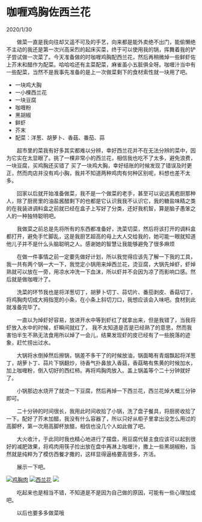 # 咖喱鸡胸佐西兰花
2020/1/30

&emsp;&emsp;做菜一直是我向往却又遥不可及的手艺，向来都是能外卖绝不出门，能偷懒绝不主动的我还是第一次兴高采烈的起床买菜，终于可以使用我的锅，挥舞着我的铲子尝试做一次菜了。今天准备做的时咖喱鸡胸配西兰花，然后再稍微焯一些鲜虾佐上芥末和醋作为配菜。哈哈哈还有主菜配菜，麻雀虽小五脏俱全呀。咖喱汁当中有一些配菜，当然不是我事先准备的是上一次做菜剩下的食材索性就一块用了吧。
- 一块鸡大胸
- 一小棵西兰花
- 一块豆腐
- 咖喱粉
- 黑胡椒
- 鲜虾
- 芥末
- 配菜：洋葱、胡萝卜、香菇、番茄、蒜

&emsp;&emsp;超市里的菜我有好多其实都难以分辨，幸好西兰花并不在无法分辨的菜中，因为它实在太显眼了。挑了一棵非常小的西兰花，相信我也吃不了太多，避免浪费，一块豆腐，买鸡胸还买错了 买了一块鸡大胸，幸好结账的时候发现了错误及时更正，然而肉店并没有鸡小胸，我并不知道两种鸡肉有何种区别呢，料想也差不太多。

&emsp;&emsp;回家以后就开始准备做菜，我不是一个做菜的老手，甚至可以说远离庖厨那种人，除了厨房里的油盐酱醋剩下的也都是它认识我我不认识它，我的糖盐味精之类的在我装进调料盒之前就已经在盒子上写好了分类，还好我机智，算是脑子愚笨之人的一种独特聪明吧。

&emsp;&emsp;我做菜之前总是先将所有的东西都准备好，洗菜切菜，然后将该打开的调料盒都打开，避免手忙脚乱，这是我厨艺超高的母上大人交给我的，她可能一眼就知道他儿子并不是什么头脑聪明之人。感谢她的智慧让我能够避免了很多麻烦

&emsp;&emsp;在做一件事情之前一定要先做好计划，所以我觉得应该先了解一下我的工具，我一共有两个锅一大一下，我觉定小锅用来焯西兰花，烫豆腐，大锅先焯虾，虾焯熟就可以放在一旁，用凉水冲洗一下血沫，所以虾并不会因为凉了而影响口感。然后就是做咖喱汁了。

&emsp;&emsp;洗菜的环节我也是将洋葱切丁，胡萝卜切丁、蒜切片、番茄剥皮、香菇切丁，将鸡胸肉切成大拇指宽的小条，在小条上斜切刀口，我想应该会入味吧。食材到此就准备完毕了。

&emsp;&emsp;一直以为焯虾好容易，放进开水中等到虾红了就拿出来，但是我错了，当我将虾放入水中的时候，虾瞬间就红了， 我不太知道是否是已经熟了的意思，然而我害怕半生不熟无法食用所以焯了一会儿，结果发现虾的皮已经有了一些脱落的迹象，赶忙捞出过水。

&emsp;&emsp;大锅将水倒掉然后擦锅，锅差不多干了的时候放油，锅面略有青烟飘起将洋葱丁，胡萝卜丁、蒜片下锅翻炒，待香气扑鼻放入香菇，香菇略有焦黄的时候加水，加上咖喱粉，倒入切好的西红柿。再将鸡胸肉放入。盖上锅盖等个二十分钟就好了。

&emsp;&emsp;小锅那边水烧开了就烫一下豆腐，然后再焯一下西兰花，西兰花焯大概三分钟即可。

&emsp;&emsp;二十分钟的时间很长，我用此时间收拾了小锅，洗了盘子餐具，将厨房收拾了一下。配好了芥末加醋，我没有什么容器了，所以只好从柜子里拿出没怎么用过的高脚杯，第一次用高脚杯放醋，相信也没几个人如此做了吧。

&emsp;&emsp;大火收汁，于此同时我也精心地进行了摆盘，用豆腐代替主食应该可以起到很好的减肥效果，将鸡肉用筷子捡出放在盘中再淋上咖喱汁，撒上一些黑胡椒粉，当然就是纯粹为了模仿西餐才撒的，这样显得逼格要高很多，齐活。

&emsp;&emsp;展示一下吧。

[![鸡胸肉](http://nicexch.cn/wp-content/uploads/2021/01/DSC08610-1024x683.jpg)](http://nicexch.cn/wp-content/uploads/2021/01/DSC08610.jpg)
[![西兰花](http://nicexch.cn/wp-content/uploads/2021/01/DSC08610-1024x683.jpg)](http://nicexch.cn/wp-content/uploads/2021/01/DSC08610.jpg)
[![](http://nicexch.cn/wp-content/uploads/2021/01/DSC08615-1024x683.jpg)](http://nicexch.cn/wp-content/uploads/2021/01/DSC08615.jpg)

&emsp;&emsp;吃起来也是相当不错，不知道是不是因为自己做的原因，可能有一些心理加成吧。

&emsp;&emsp;以后也要多多做菜哦